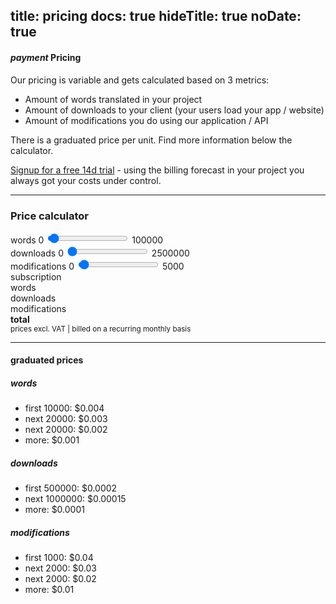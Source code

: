 title: pricing
docs: true
hideTitle: true
noDate: true
---

<h4 class="headline"><i class="material-icons">payment</i> Pricing</h4>

Our pricing is variable and gets calculated based on 3 metrics:

- Amount of words translated in your project
- Amount of downloads to your client (your users load your app / website)
- Amount of modifications you do using our application / API

There is a graduated price per unit. Find more information below the calculator.

[Signup for a free 14d trial](https://www.locize.io/register) - using the billing forecast in your project you always got your costs under control.

--------

### Price calculator

<div id="sets" class="pricing-sets">
</div>
<div class="pricing-row">
  <span class="pricing-label">words</span>
  <span>0</span>
  <input id="words" type="range" class="pricing-slider" min ="0" max="100000" value="2000" step="1000" />
  <span class="pricing-fromto">100000</span>
</div>
<div class="pricing-row">
  <span class="pricing-label">downloads</span>
  <span>0</span>
  <input id="downloads" type="range" class="pricing-slider" min ="0" max="2500000" value="10000" step="10000" />
  <span class="pricing-fromto">2500000</span>
</div>
<div class="pricing-row">
  <span class="pricing-label">modifications</span>
  <span>0</span>
  <input id="modifications" type="range" class="pricing-slider" min ="0" max="5000" value="100" step="100" />
  <span class="pricing-fromto">5000</span>
</div>
<div class="pricing-results">
  <div>
    <span class="pricing-label">subscription</span>
    <span id="resultSubscription"></span>
  </div>
  <div>
    <span class="pricing-label">words</span>
    <span id="resultWords"></span>
  </div>
  <div>
    <span class="pricing-label">downloads</span>
    <span id="resultDownloads"></span>
  </div>
  <div>
    <span class="pricing-label">modifications</span>
    <span id="resultModifications"></span>
  </div>
  <div>
    <span class="pricing-label"><strong>total</strong></span>
    <span id="resultTotal" class="pricing-resultTotal"></span>
    <div><small>prices excl. VAT | billed on a recurring monthly basis</small></div>
  </div>
</div>

<script>
  var prices = {
    subscription: 5,
    words: [
      { next: 10000, price: 0.004 },
      { next: 20000, price: 0.003 },
      { next: 20000, price: 0.002 },
      { price: 0.001 }
    ],
    downloads: [
      { next: 500000, price: 0.0002 },
      { next: 1000000, price: 0.00015 },
      { price: 0.0001 }
    ],
    modifications: [
      { next: 1000, price: 0.04 },
      { next: 2000, price: 0.03 },
      { next: 2000, price: 0.02 },
      { price: 0.01 }
    ]
  }

  var setData = [
    { name: 'small', mrr: '33$', words: 2000, downloads: 10000, modifications: 100 },
    { name: 'medium', mrr: '105$', words: 10000, downloads: 50000, modifications: 200 },
    { name: 'large', mrr: '345$', words: 37000, downloads: 100000, modifications: 375 },
    // { name: 'xlarge', mrr: '705$', words: 75000, downloads: 500000, modifications: 750 },
  ]

  // elements
  var selWord = document.getElementById('words');
  var resWord = document.getElementById('resultWords');
  var selDownload = document.getElementById('downloads');
  var resDownload = document.getElementById('resultDownloads');
  var selModification = document.getElementById('modifications');
  var resModification = document.getElementById('resultModifications');
  var resSubscription = document.getElementById('resultSubscription');
  var resTotal = document.getElementById('resultTotal');
  var sets = document.getElementById('sets');

  // buttons with presets
  function setValues(data) {
    selWord.value = data.words;
    selDownload.value = data.downloads;
    selModification.value = data.modifications;

    render(calculate());
  };

  setData.forEach(function(d) {
    var btn = document.createElement('button');
    btn.innerHTML = d.name;
    btn.setAttribute('class', 'btn btn-primary');
    btn.addEventListener('click', function(e) {
      setValues(d);
    });
    sets.appendChild(btn);
  });


  function calcOne(name, amount) {
    var ret = 0;
    var rest = amount;
    var itemPrices = prices[name];

    itemPrices.forEach(function(p) {
      if (rest <= 0) return;

      var newRest = p.next ? rest - p.next : -1;
      var charge = newRest >= 0 ? p.next : rest;
      ret = ret + (charge * p.price);

      rest = newRest;
    });

    return ret;
  }

  function calculate() {
    var costWords = calcOne('words', selWord.value);
    var costDownloads = calcOne('downloads', selDownload.value);
    var costModifications = calcOne('modifications', selModification.value);

    return {
      words: selWord.value,
      costWords: costWords,
      downloads: selDownload.value,
      costDownloads: costDownloads,
      modifications: selModification.value,
      costModifications: costModifications
    }
  }

  function render(costs) {
    resWord.innerHTML = costs.costWords.toFixed(2) + '$ (' + costs.words + ')';
    resDownload.innerHTML = costs.costDownloads.toFixed(2) + '$ (' + costs.downloads + ')';
    resModification.innerHTML = costs.costModifications.toFixed(2) + '$ (' + costs.modifications + ')';
    resSubscription.innerHTML = prices.subscription.toFixed(2) + '$ (' + 1 + ')';
    resTotal.innerHTML = (costs.costModifications + costs.costWords + costs.costDownloads + prices.subscription).toFixed(2) + '$';
  }

  selWord.addEventListener('change', function(e) { render(calculate()); });
  selDownload.addEventListener('change', function(e) { render(calculate()); });
  selModification.addEventListener('change', function(e) { render(calculate()); });

  render(calculate());
</script>

----------

#### graduated prices


##### words

- first 10000: $0.004
- next 20000: $0.003
- next 20000: $0.002
- more: $0.001

##### downloads

- first 500000: $0.0002
- next 1000000: $0.00015
- more: $0.0001


##### modifications

- first 1000: $0.04
- next 2000: $0.03
- next 2000: $0.02
- more: $0.01
